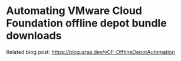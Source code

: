 # Automating VMware Cloud Foundation offline depot bundle downloads

Related blog post: https://blog.graa.dev/vCF-OfflineDepotAutomation
